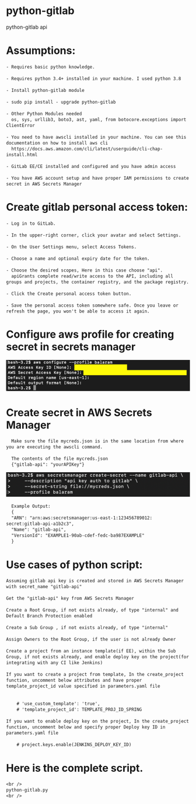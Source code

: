 # python-gitlab
python-gitlab api 

# Assumptions:
    - Requires basic python knowledge.
    
    - Requires python 3.4+ installed in your machine. I used python 3.8
    
    - Install python-gitlab module
    
    - sudo pip install - upgrade python-gitlab
    
    - Other Python Modules needed
      os, sys, urllib3, boto3, ast, yaml, from botocore.exceptions import ClientError

    - You need to have awscli installed in your machine. You can see this documentation on how to install aws cli
      https://docs.aws.amazon.com/cli/latest/userguide/cli-chap-install.html

    - GitLab EE/CE installed and configured and you have admin access

    - You have AWS account setup and have proper IAM permissions to create secret in AWS Secrets Manager

# Create gitlab personal access token:

    - Log in to GitLab.
    
    - In the upper-right corner, click your avatar and select Settings.
    
    - On the User Settings menu, select Access Tokens.
    
    - Choose a name and optional expiry date for the token.
    
    - Choose the desired scopes, Here in this case choose "api". 
      apiGrants complete read/write access to the API, including all groups and projects, the container registry, and the package registry.
      
    - Click the Create personal access token button.
    
    - Save the personal access token somewhere safe. Once you leave or refresh the page, you won't be able to access it again.
    

# Configure aws profile for creating secret in secrets manager

   ![picture](img/awscli_profile.png)


  # Create secret in AWS Secrets Manager
      Make sure the file mycreds.json is in the same location from where you are executing the awscli command.  
      
      The contents of the file mycreds.json
      {"gitlab-api": "yourAPIKey"}

   ![picture](img/secretsmanager.png)

      Example Output:
      {
      "ARN": "arn:aws:secretsmanager:us-east-1:123456789012: secret:gitlab-api-a1b2c3",
      "Name": "gitlab-api",
      "VersionId": "EXAMPLE1-90ab-cdef-fedc-ba987EXAMPLE"
      }



# Use cases of python script:

    Assuming gitlab api key is created and stored in AWS Secrets Manager with secret_name "gitlab-api"

    Get the "gitlab-api" key from AWS Secrets Manager

    Create a Root Group, if not exists already, of type "internal" and Default Branch Protection enabled

    Create a Sub Group , if not exists already, of type "internal"

    Assign Owners to the Root Group, if the user is not already Owner

    Create a project from an instance template(if EE), within the Sub Group, if not exists already, and enable deploy key on the project(for integrating with any CI like Jenkins)

    If you want to create a project from template, In the create_project function, uncomment below attributes and have proper template_project_id value specified in parameters.yaml file


        # 'use_custom_template': 'true',
        # 'template_project_id': TEMPLATE_PROJ_ID_SPRING
   
    If you want to enable deploy key on the project, In the create_project function, uncomment below and specify proper Deploy key ID in parameters.yaml file

        # project.keys.enable(JENKINS_DEPLOY_KEY_ID)


# Here is the complete script. 
    <br />
    python-gitlab.py
    <br />
